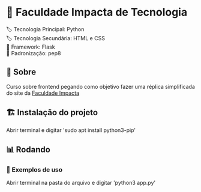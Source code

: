# :bookmark: Faculdade Impacta de Tecnologia

:label: Tecnologia Principal: Python
<br> :label: Tecnologia Secundária: HTML e CSS
<br> :bricks: Framework: Flask
<br> :page_facing_up: Padronização: pep8

## :dart: Sobre

Curso sobre frontend pegando como objetivo fazer uma réplica simplificada do site da <a href='https://www.impacta.edu.br/'> Faculdade Impacta </a>

## :building_construction: Instalação do projeto

Abrir terminal e digitar 'sudo apt install python3-pip'

## :bar_chart: Rodando

### :test_tube: Exemplos de uso

Abrir terminal na pasta do arquivo e digitar 'python3 app.py'
